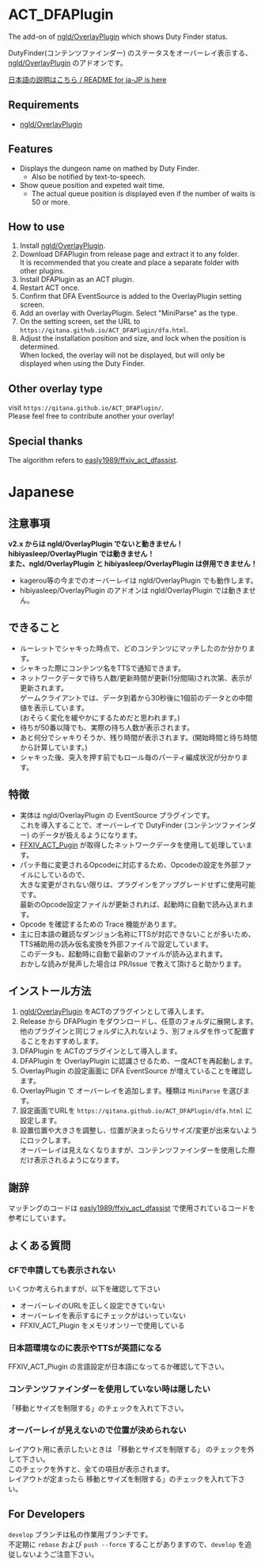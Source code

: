 # ACT_DFAPlugin

The add-on of [ngld/OverlayPlugin](https://github.com/ngld/OverlayPlugin) which shows Duty Finder status.


DutyFinder(コンテンツファインダー) のステータスをオーバーレイ表示する、[ngld/OverlayPlugin](https://github.com/ngld/OverlayPlugin) のアドオンです。  


[日本語の説明はこちら / README for ja-JP is here](#Japanese)

## Requirements

- [ngld/OverlayPlugin](https://github.com/ngld/OverlayPlugin)

## Features

- Displays the dungeon name on mathed by Duty Finder.
  - Also be notified by text-to-speech.
- Show queue position and expeted wait time.
  - The actual queue position is displayed even if the number of waits is 50 or more.

## How to use

1. Install [ngld/OverlayPlugin](https://github.com/ngld/OverlayPlugin).
2. Download DFAPlugin from release page and extract it to any folder.  
It is recommended that you create and place a separate folder with other plugins.
3. Install DFAPlugin as an ACT plugin.
4. Restart ACT once.
5. Confirm that DFA EventSource is added to the OverlayPlugin setting screen.
6. Add an overlay with OverlayPlugin. Select "MiniParse" as the type.
7. On the setting screen, set the URL to `https://qitana.github.io/ACT_DFAPlugin/dfa.html`.
8. Adjust the installation position and size, and lock when the position is determined.  
When locked, the overlay will not be displayed, but will only be displayed when using the Duty Finder.


## Other overlay type

visit `https://qitana.github.io/ACT_DFAPlugin/`.  
Please feel free to contribute another your overlay!

## Special thanks

The algorithm refers to 
[easly1989/ffxiv_act_dfassist](https://github.com/easly1989/ffxiv_act_dfassist).


# Japanese

## 注意事項
**v2.x からは ngld/OverlayPlugin でないと動きません！hibiyasleep/OverlayPlugin では動きません！  
また、ngld/OverlayPlugin と hibiyasleep/OverlayPlugin は併用できません！**

- kagerou等の今までのオーバーレイは ngld/OverlayPlugin でも動作します。
- hibiyasleep/OverlayPlugin のアドオンは ngld/OverlayPlugin では動きません。

## できること
- ルーレットでシャキった時点で、どのコンテンツにマッチしたのか分かります。
- シャキった際にコンテンツ名をTTSで通知できます。
- ネットワークデータで待ち人数/更新時間が更新(1分間隔)され次第、表示が更新されます。    
  ゲームクライアントでは、データ到着から30秒後に1個前のデータとの中間値を表示しています。  
  (おそらく変化を緩やかにするためだと思われます。)
- 待ちが50番以降でも、実際の待ち人数が表示されます。
- あと何分でシャキりそうか、残り時間が表示されます。(開始時間と待ち時間から計算しています。)
- シャキった後、突入を押す前でもロール毎のパーティ編成状況が分かります。

## 特徴
- 実体は ngld/OverlayPlugin の EventSource プラグインです。  
  これを導入することで、オーバーレイで DutyFinder (コンテンツファインダー) のデータが扱えるようになります。
- [FFXIV_ACT_Pugin](https://github.com/ravahn/FFXIV_ACT_Plugin) が取得したネットワークデータを使用して処理しています。  
- パッチ毎に変更されるOpcodeに対応するため、Opcodeの設定を外部ファイルにしているので、  
  大きな変更がされない限りは、プラグインをアップグレードせずに使用可能です。  
  最新のOpcode設定ファイルが更新されれば、起動時に自動で読み込まれます。
- Opcode を確認するための Trace 機能があります。
- 主に日本語の難読なダンジョン名称にTTSが対応できないことが多いため、  
  TTS補助用の読み仮名変換を外部ファイルで設定しています。  
  このデータも、起動時に自動で最新のファイルが読み込まれます。  
  おかしな読みが発声した場合は PR/Issue で教えて頂けると助かります。


## インストール方法
1. [ngld/OverlayPlugin](https://github.com/ngld/OverlayPlugin) をACTのプラグインとして導入します。
2. Release から DFAPlugin をダウンロードし、任意のフォルダに展開します。  
   他のプラグインと同じフォルダに入れないよう、別フォルダを作って配置することをおすすめします。
3. DFAPlugin を ACTのプラグインとして導入します。
4. DFAPlugin を OverlayPlugin に認識させるため、一度ACTを再起動します。
5. OverlayPlugin の設定画面に DFA EventSource が増えていることを確認します。
6. OverlayPlugin で オーバーレイを追加します。種類は `MiniParse` を選びます。
7. 設定画面でURLを `https://qitana.github.io/ACT_DFAPlugin/dfa.html` に設定します。
8. 設置位置や大きさを調整し、位置が決まったらリサイズ/変更が出来ないようにロックします。  
   オーバーレイは見えなくなりますが、コンテンツファインダーを使用した際だけ表示されるようになります。

## 謝辞

マッチングのコードは [easly1989/ffxiv_act_dfassist](https://github.com/easly1989/ffxiv_act_dfassist)
で使用されているコードを参考にしています。

## よくある質問

### CFで申請しても表示されない
いくつか考えられますが、以下を確認して下さい
- オーバーレイのURLを正しく設定できていない
- オーバーレイを表示するにチェックがはいっていない
- FFXIV_ACT_Plugin をメモリオンリーで使用している

### 日本語環境なのに表示やTTSが英語になる
FFXIV_ACT_Plugin の言語設定が日本語になってるか確認して下さい。

### コンテンツファインダーを使用していない時は隠したい
「移動とサイズを制限する」のチェックを入れて下さい。  

### オーバーレイが見えないので位置が決められない
レイアウト用に表示したいときは 「移動とサイズを制限する」 のチェックを外して下さい。  
このチェックを外すと、全ての項目が表示されます。  
レイアウトが定まったら 移動とサイズを制限する」のチェックを入れて下さい。

## For Developers

`develop` ブランチは私の作業用ブランチです。  
不定期に `rebase` および `push --force` することがありますので、`develop` を追従しないようご注意下さい。